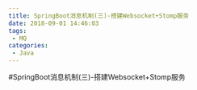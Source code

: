```yaml
---
title: SpringBoot消息机制(三)-搭建Websocket+Stomp服务
date: 2018-09-01 14:46:03
tags:
 - MQ
categories: 
 - Java
---
```

#SpringBoot消息机制(三)-搭建Websocket+Stomp服务